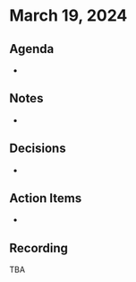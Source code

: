 # March 19, 2024

## Agenda

*

## Notes

*

## Decisions

*

## Action Items

*

## Recording

TBA
